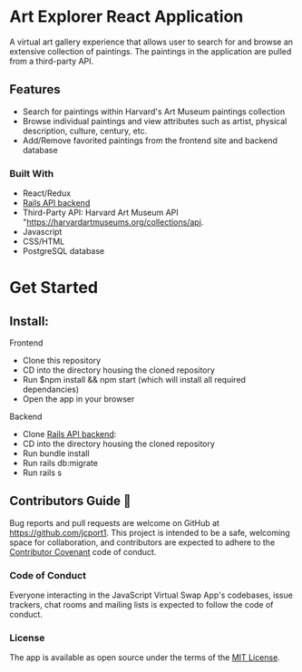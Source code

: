 # Art Explorer React Application

A virtual art gallery experience that allows user to search for and browse an extensive collection of paintings. The paintings in the application are pulled from a third-party API.

## Features 

* Search for paintings within Harvard's Art Museum paintings collection
* Browse individual paintings and view attributes such as artist, physical description, culture, century, etc. 
* Add/Remove favorited paintings from the frontend site and backend database 

### Built With 

* React/Redux
* [Rails API backend](https://github.com/jcport1/react-backend)
* Third-Party API: Harvard Art Museum API "https://harvardartmuseums.org/collections/api.  
* Javascript
* CSS/HTML
* PostgreSQL database

# Get Started

## Install:

Frontend 
* Clone this repository
* CD into the directory housing the cloned repository 
* Run $npm install && npm start (which will install all required dependancies)
* Open the app in your browser

Backend 
* Clone [Rails API backend](https://github.com/jcport1/react-backend):
* CD into the directory housing the cloned repository 
* Run bundle install
* Run rails db:migrate
* Run rails s

## Contributors Guide 👋

Bug reports and pull requests are welcome on GitHub at https://github.com/jcport1. This project is intended to be a safe, welcoming space for collaboration, and contributors are expected to adhere to the [Contributor Covenant](http://contributor-covenant.org) code of conduct.

### Code of Conduct

Everyone interacting in the JavaScript Virtual Swap App's codebases, issue trackers, chat rooms and mailing lists is expected to follow the code of conduct.

### License

The app is available as open source under the terms of the [MIT License](https://opensource.org/licenses/MIT).